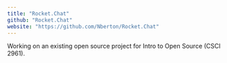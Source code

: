 ```yaml
---
title: "Rocket.Chat"
github: "Rocket.Chat"
website: "https://github.com/Nberton/Rocket.Chat"
---
```


Working on an existing open source project for Intro to Open Source (CSCI 2961).
